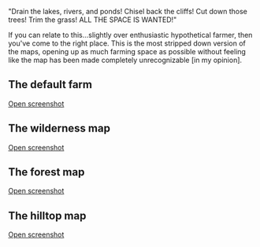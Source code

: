 "Drain the lakes, rivers, and ponds! Chisel back the cliffs! Cut down those trees! Trim the grass! ALL THE SPACE IS WANTED!"​

If you can relate to this...slightly over enthusiastic hypothetical farmer, then you've come to the right place. This is the most stripped down version of the maps, opening up as much farming space as possible without feeling like the map has been made completely unrecognizable [in my opinion]. 

## The default farm
<a href="https://raw.githubusercontent.com/rumangerst/SilVerPLuM/master/examples/renovated-farms/screenshot_farm.png">Open screenshot</a>

## The wilderness map
<a href="https://raw.githubusercontent.com/rumangerst/SilVerPLuM/master/examples/renovated-farms/screenshot_farm.png">Open screenshot</a>

## The forest map
<a href="https://raw.githubusercontent.com/rumangerst/SilVerPLuM/master/examples/renovated-farms/screenshot_farm.png">Open screenshot</a>

## The hilltop map
<a href="https://raw.githubusercontent.com/rumangerst/SilVerPLuM/master/examples/renovated-farms/screenshot_farm.png">Open screenshot</a>
